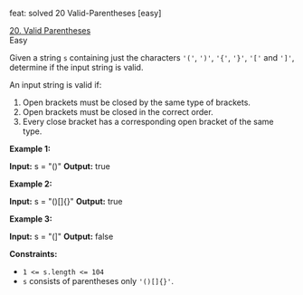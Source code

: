 feat: solved 20 Valid-Parentheses [easy]

[20. Valid Parentheses](https://leetcode.com/problems/valid-parentheses/)  
Easy

Given a string  `s`  containing just the characters  `'('`,  `')'`,  `'{'`,  `'}'`,  `'['`  and  `']'`, determine if the input string is valid.

An input string is valid if:

1.  Open brackets must be closed by the same type of brackets.
2.  Open brackets must be closed in the correct order.
3.  Every close bracket has a corresponding open bracket of the same type.

**Example 1:**

**Input:** s = "()"
**Output:** true

**Example 2:**

**Input:** s = "()[]{}"
**Output:** true

**Example 3:**

**Input:** s = "(]"
**Output:** false

**Constraints:**

-   `1 <= s.length <= 104`
-   `s`  consists of parentheses only  `'()[]{}'`.